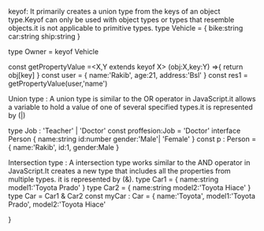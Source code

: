 keyof: It primarily creates a union type from the keys of an object type.Keyof can only be used with object types or types that resemble objects.it is not applicable to primitive types.
type Vehicle = {
    bike:string 
    car:string
    ship:string
}

type Owner = keyof Vehicle

const getPropertyValue =<X,Y extends keyof X> (obj:X,key:Y) =>{
     return obj[key]
}
const user = {
    name:'Rakib',
    age:21,
    address:'Bsl'
}
const res1 = getPropertyValue(user,'name')


Union type : A union type is similar to the OR operator in JavaScript.it allows a variable to hold a value of one of several specified types.it is represented by (|)

type Job : 'Teacher' | 'Doctor'
const proffesion:Job = 'Doctor'
interface Person {
     name:string
     id:number
     gender:'Male'| 'Female'
}
const p : Person = {
     name:'Rakib',
     id:1,
     gender:Male
}

Intersection type : A intersection type works similar to the AND operator in JavaScript.It creates a new type that includes all the properties from multiple types. it is represented by (&).
type Car1 = {
       name:string
       model1:'Toyota Prado'
}
type Car2 = {
      name:string
      model2:'Toyota Hiace'
}
type Car = Car1 & Car2
const myCar : Car = {
    name:'Toyota',
    model1:'Toyota Prado',
    model2:'Toyota Hiace'

} 







